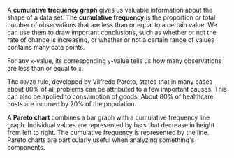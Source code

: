 A **cumulative frequency graph** gives us valuable information about the shape of a data set. The **cumulative frequency** is the proportion _or_ total number of observations that are less than or equal to a certain value. We can use them to draw important conclusions, such as whether or not the rate of change is increasing, or whether or not a certain range of values contains many data points.

For any `x`-value, its corresponding `y`-value tells us how many observations are less than or equal to `x`.

The `80/20` rule, developed by Vilfredo Pareto, states that in many cases about 80% of all problems can be attributed to a few important causes. This can also be applied to consumption of goods. About 80% of healthcare costs are incurred by 20% of the population.

A **Pareto chart** combines a bar graph with a cumulative frequency line graph. Individual values are represented by bars that decrease in height from left to right. The cumulative frequency is represented by the line. Pareto charts are particularly useful when analyzing something's components.